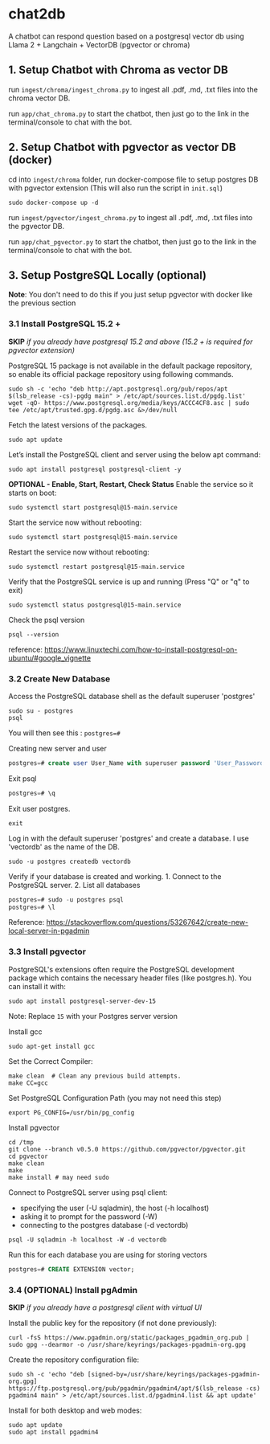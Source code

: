 # chat2db 

A chatbot can respond question based on a postgresql vector db using Llama 2 + Langchain + VectorDB (pgvector or chroma)

## 1. Setup Chatbot with Chroma as vector DB 

run `ingest/chroma/ingest_chroma.py` to ingest all .pdf, .md, .txt files into the chroma vector DB.

run `app/chat_chroma.py` to start the chatbot, then just go to the link in the terminal/console to chat with the bot.

## 2. Setup Chatbot with pgvector as vector DB (docker) 

cd into `ingest/chroma` folder, run docker-compose file to setup postgres DB with pgvector extension (This will also run the script in `init.sql`)
```shell
sudo docker-compose up -d
```
run `ingest/pgvector/ingest_chroma.py` to ingest all .pdf, .md, .txt files into the pgvector DB.

run `app/chat_pgvector.py` to start the chatbot, then just go to the link in the terminal/console to chat with the bot.


## 3. Setup PostgreSQL Locally (optional)

**Note**: You don't need to do this if you just setup pgvector with docker like the previous section

### 3.1 Install PostgreSQL 15.2 +
**SKIP** *if you already have postgresql 15.2 and above (15.2 + is required for pgvector extension)*

PostgreSQL 15 package is not available in the default package repository, so enable its official package repository using following commands.
```shell
sudo sh -c 'echo "deb http://apt.postgresql.org/pub/repos/apt $(lsb_release -cs)-pgdg main" > /etc/apt/sources.list.d/pgdg.list'
wget -qO- https://www.postgresql.org/media/keys/ACCC4CF8.asc | sudo tee /etc/apt/trusted.gpg.d/pgdg.asc &>/dev/null
```
Fetch the latest versions of the packages. 
```shell
sudo apt update
```
Let’s install the PostgreSQL client and server using the below apt command:
```shell
sudo apt install postgresql postgresql-client -y
```

**OPTIONAL - Enable, Start, Restart, Check Status**
Enable the service so it starts on boot:
```shell
sudo systemctl start postgresql@15-main.service
```
Start the service now without rebooting:
```shell
sudo systemctl start postgresql@15-main.service
```
Restart the service now without rebooting:
```shell
sudo systemctl restart postgresql@15-main.service
```
Verify that the PostgreSQL service is up and running (Press "Q" or "q" to exit)
```shell
sudo systemctl status postgresql@15-main.service
```
Check the psql version
```shell
psql --version
```
reference: https://www.linuxtechi.com/how-to-install-postgresql-on-ubuntu/#google_vignette

### 3.2 Create New Database

Access the PostgreSQL database shell as the default superuser 'postgres'
```shell
sudo su - postgres
psql
```
You will then see this : `postgres=#`

Creating new server and user
```sql
postgres=# create user User_Name with superuser password 'User_Password';
```

Exit psql
```sql
postgres=# \q
```

Exit user postgres.
```shell
exit
```

Log in with the default superuser 'postgres' and create a database. I use 'vectordb' as the name of the DB.
```shell
sudo -u postgres createdb vectordb
```
Verify if your database is created and working. 1. Connect to the PostgreSQL server. 2. List all databases
```sql
postgres=# sudo -u postgres psql
postgres=# \l
```

Reference: https://stackoverflow.com/questions/53267642/create-new-local-server-in-pgadmin

### 3.3 Install pgvector
PostgreSQL's extensions often require the PostgreSQL development package which contains the necessary header files (like postgres.h). You can install it with:
```shell
sudo apt install postgresql-server-dev-15
```
Note: Replace `15` with your Postgres server version

Install gcc
```shell
sudo apt-get install gcc
```
Set the Correct Compiler:
```shell
make clean  # Clean any previous build attempts.
make CC=gcc
```
Set PostgreSQL Configuration Path (you may not need this step)
```shell
export PG_CONFIG=/usr/bin/pg_config
```

Install pgvector
```shell
cd /tmp
git clone --branch v0.5.0 https://github.com/pgvector/pgvector.git
cd pgvector
make clean
make
make install # may need sudo
```

Connect to PostgreSQL server using psql client:
- specifying the user (-U sqladmin), the host (-h localhost)
- asking it to prompt for the password (-W)
- connecting to the postgres database (-d vectordb)
```shell
psql -U sqladmin -h localhost -W -d vectordb
```

Run this for each database you are using for storing vectors
```sql
postgres=# CREATE EXTENSION vector;
```

### 3.4 (OPTIONAL) Install pgAdmin
**SKIP** *if you already have a postgresql client with virtual UI*

Install the public key for the repository (if not done previously):
```shell
curl -fsS https://www.pgadmin.org/static/packages_pgadmin_org.pub | sudo gpg --dearmor -o /usr/share/keyrings/packages-pgadmin-org.gpg
```
Create the repository configuration file:
```shell
sudo sh -c 'echo "deb [signed-by=/usr/share/keyrings/packages-pgadmin-org.gpg] https://ftp.postgresql.org/pub/pgadmin/pgadmin4/apt/$(lsb_release -cs) pgadmin4 main" > /etc/apt/sources.list.d/pgadmin4.list && apt update'
```
Install for both desktop and web modes:
```shell
sudo apt update
sudo apt install pgadmin4
```